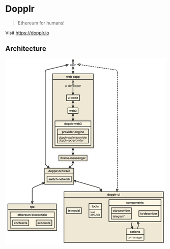 # Dopplr

> Ethereum for humans!

Visit https://dopplr.io


## Architecture

[![Architecture Diagram](./arch.png)](http://www.nomnoml.com/#view/%5B%3Cactor%3Euser%5D%0A%0A%5Buser%5D%3C%3A--%3A%3E%5Bdopplr-ui%5D%0A%5Buser%5D%3C-%3E%5Bdopplr-browser%5D%0A%5Buser%5D%3C%3A--%3A%3E%5Bweb%20dapp%5D%0A%0A%0A%5Bdopplr-ui%7C%0A%20%20%20%5Btx-modal%5D%0A%20%20%20%5Btools%7C%0A%20%20%20%20%20vue%0A%20%20%20%20%20ethUtils%0A%20%20%20%5D%0A%20%20%20%5Bcomponents%7C%0A%20%20%20%20%20%5Botp-provider%7C%0A%20%20%20%20%20telegram*%5D%0A%20%20%20%20%20%5Btx-describer%5D%0A%20%20%20%5D%0A%20%20%20%5Bactions%7C%0A%20%20%20%20%20tx-manager%0A%20%20%20%5D%0A%20%20%20%5Bcomponents%5D%3A-%3E%5Bactions%5D%0A%20%20%20%5Bactions%5D%3A-%3E%5Bcomponents%5D%0A%5D%0A%0A%5Bweb%20dapp%7C%0A%20%20%5B%3Cactor%3Eui%20developer%5D%0A%20%20%5Bui%20developer%5D-%3E%5Bui%20code%5D%0A%20%20%5Bui%20code%5D%3C-%3E%5Bweb3%5D%0A%20%20%5Bweb3%5D%3C-%3E%5Bdopplr-web3%7C%0A%20%20%5Bprovider-engine%7C%0A%20%20%20%20dopplr-wallet-provider%0A%20%20%20%20dopplr-rpc-provider%5D%0A%20%20%5D%0A%5D%0A%0A%5Biframe-messenger%5D%3C-%3E%5Bdopplr-browser%5D%0A%0A%5Bdopplr-browser%7C%0A%20%20%5Bswitch-network%5D%0A%5D%0A%0A%5Brpc%20%7C%0A%20%20%5Bethereum%20blockchain%20%7C%0A%20%20%20%20%5Bcontracts%5D%0A%20%20%20%20%5Baccounts%5D%0A%20%20%5D%0A%5D%0A%0A%5Bweb%20dapp%5D%3C-%3E%5Biframe-messenger%5D%0A%0A%5Bdopplr-browser%5D%3C-%3E%5Bdopplr-ui%5D%0A%5Bdopplr-browser%5D%3C-%3E%5Brpc%5D%0A)
